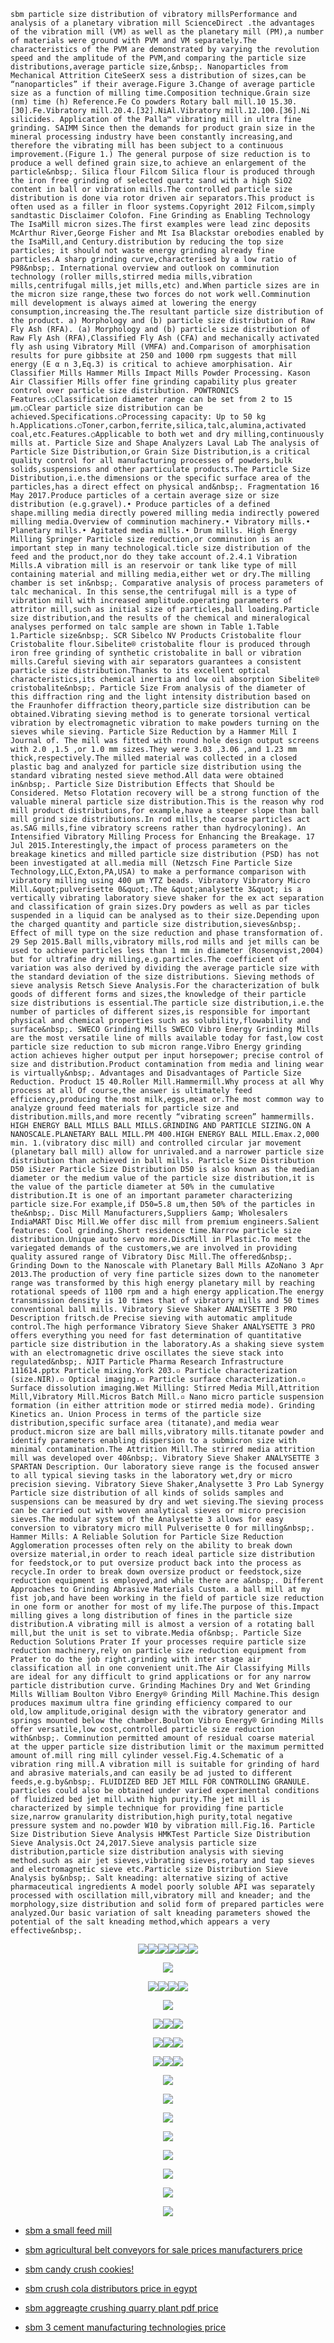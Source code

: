 
```
sbm particle size distribution of vibratory millsPerformance and analysis of a planetary vibration mill ScienceDirect .the advantages of the vibration mill (VM) as well as the planetary mill (PM),a number of materials were ground with PVM and VM separately.The characteristics of the PVM are demonstrated by varying the revolution speed and the amplitude of the PVM,and comparing the particle size distributions,average particle size,&nbsp;. Nanoparticles from Mechanical Attrition CiteSeerX sess a distribution of sizes,can be “nanoparticles” if their average.Figure 3.Change of average particle size as a function of milling time.Composition technique.Grain size (nm) time (h) Reference.Fe Co powders Rotary ball mill.10 15.30.[30].Fe.Vibratory mill.20.4.[32].NiAl.Vibratory mill.12.100.[36].Ni silicides. Application of the Palla™ vibrating mill in ultra fine grinding. SAIMM Since then the demands for product grain size in the mineral processing industry have been constantly increasing,and therefore the vibrating mill has been subject to a continuous improvement.(Figure 1.) The general purpose of size reduction is to produce a well defined grain size,to achieve an enlargement of the particle&nbsp;. Silica flour Filcom Silica flour is produced through the iron free grinding of selected quartz sand with a high SiO2 content in ball or vibration mills.The controlled particle size distribution is done via rotor driven air separators.This product is often used as a filler in floor systems.Copyright 2012 Filcom,simply sandtastic Disclaimer Colofon. Fine Grinding as Enabling Technology The IsaMill micron sizes.The first examples were lead zinc deposits McArthur River,George Fisher and Mt Isa Blackstar orebodies enabled by the IsaMill,and Century.distribution by reducing the top size particles; it should not waste energy grinding already fine particles.A sharp grinding curve,characterised by a low ratio of P98&nbsp;. International overview and outlook on comminution technology (roller mills,stirred media mills,vibration mills,centrifugal mills,jet mills,etc) and.When particle sizes are in the micron size range,these two forces do not work well.Comminution mill development is always aimed at lowering the energy consumption,increasing the.The resultant particle size distribution of the product. a) Morphology and (b) particle size distribution of Raw Fly Ash (RFA). (a) Morphology and (b) particle size distribution of Raw Fly Ash (RFA),Classified Fly Ash (CFA) and mechanically activated fly ash using Vibratory Mill (VMFA) and.Comparison of amorphisation results for pure gibbsite at 250 and 1000 rpm suggests that mill energy (E α n 3,Eq.3) is critical to achieve amorphisation. Air Classifier Mills Hammer Mills Impact Mills Powder Processing. Kason Air Classifier Mills offer fine grinding capability plus greater control over particle size distribution. POWTRONICS Features.○Classification diameter range can be set from 2 to 15 µm.○Clear particle size distribution can be achieved.Specifications.○Processing capacity: Up to 50 kg h.Applications.○Toner,carbon,ferrite,silica,talc,alumina,activated coal,etc.Features.○Applicable to both wet and dry milling,continuously mills at. Particle Size and Shape Analyzers Laval Lab The analysis of Particle Size Distribution,or Grain Size Distribution,is a critical quality control for all manufacturing processes of powders,bulk solids,suspensions and other particulate products.The Particle Size Distribution,i.e.the dimensions or the specific surface area of the particles,has a direct effect on physical and&nbsp;. Fragmentation 16 May 2017.Produce particles of a certain average size or size distribution (e.g.gravel).• Produce particles of a defined shape.milling media directly powered milling media indirectly powered milling media.Overview of comminution machinery.• Vibratory mills.• Planetary mills.• Agitated media mills.• Drum mills. High Energy Milling Springer Particle size reduction,or comminution is an important step in many technological.ticle size distribution of the feed and the product,nor do they take account of.2.4.1 Vibration Mills.A vibration mill is an reservoir or tank like type of mill containing material and milling media,either wet or dry.The milling chamber is set in&nbsp;. Comparative analysis of process parameters of talc mechanical. In this sense,the centrifugal mill is a type of vibration mill with increased amplitude.operating parameters of attritor mill,such as initial size of particles,ball loading.Particle size distribution,and the results of the chemical and mineralogical analyses performed on talc sample are shown in Table 1.Table 1.Particle size&nbsp;. SCR Sibelco NV Products Cristobalite flour Cristobalite flour.Sibelite® cristobalite flour is produced through iron free grinding of synthetic cristobalite in ball or vibration mills.Careful sieving with air separators guarantees a consistent particle size distribution.Thanks to its excellent optical characteristics,its chemical inertia and low oil absorption Sibelite® cristobalite&nbsp;. Particle Size From analysis of the diameter of this diffraction ring and the light intensity distribution based on the Fraunhofer diffraction theory,particle size distribution can be obtained.Vibrating sieving method is to generate torsional vertical vibration by electromagnetic vibration to make powders turning on the sieves while sieving. Particle Size Reduction by a Hammer Mill I Journal of. The mill was fitted with round hole design output screens with 2.0 ,1.5 ,or 1.0 mm sizes.They were 3.03 ,3.06 ,and 1.23 mm thick,respectively.The milled material was collected in a closed plastic bag and analyzed for particle size distribution using the standard vibrating nested sieve method.All data were obtained in&nbsp;. Particle Size Distribution Effects that Should be Considered. Metso Flotation recovery will be a strong function of the valuable mineral particle size distribution.This is the reason why rod mill product distributions,for example,have a steeper slope than ball mill grind size distributions.In rod mills,the coarse particles act as.SAG mills,fine vibratory screens rather than hydrocyloning). An Intensified Vibratory Milling Process for Enhancing the Breakage. 17 Jul 2015.Interestingly,the impact of process parameters on the breakage kinetics and milled particle size distribution (PSD) has not been investigated at all.media mill (Netzsch Fine Particle Size Technology,LLC,Exton,PA,USA) to make a performance comparison with vibratory milling using 400 μm YTZ beads. Vibratory Vibratory Micro Mill.&quot;pulverisette 0&quot;.The &quot;analysette 3&quot; is a vertically vibrating laboratory sieve shaker for the ex act separation and classification of grain sizes.Dry powders as well as par ticles suspended in a liquid can be analysed as to their size.Depending upon the charged quantity and particle size distribution,sieves&nbsp;. Effect of mill type on the size reduction and phase transformation of. 29 Sep 2015.Ball mills,vibratory mills,rod mills and jet mills can be used to achieve particles less than 1 mm in diameter (Rosenqvist,2004) but for ultrafine dry milling,e.g.particles.The coefficient of variation was also derived by dividing the average particle size with the standard deviation of the size distributions. Sieving methods of sieve analysis Retsch Sieve Analysis.For the characterization of bulk goods of different forms and sizes,the knowledge of their particle size distributions is essential.The particle size distribution,i.e.the number of particles of different sizes,is responsible for important physical and chemical properties such as solubility,flowability and surface&nbsp;. SWECO Grinding Mills SWECO Vibro Energy Grinding Mills are the most versatile line of mills available today for fast,low cost particle size reduction to sub micron range.Vibro Energy grinding action achieves higher output per input horsepower; precise control of size and distribution.Product contamination from media and lining wear is virtually&nbsp;. Advantages and Disadvantages of Particle Size Reduction. Product 15 40.Roller Mill.Hammermill.Why process at all Why process at all Of course,the answer is ultimately feed efficiency,producing the most milk,eggs,meat or.The most common way to analyze ground feed materials for particle size and distribution.mills,and more recently “vibrating screen” hammermills. HIGH ENERGY BALL MILLS BALL MILLS.GRINDING AND PARTICLE SIZING.ON A NANOSCALE.PLANETARY BALL MILL.PM 400.HIGH ENERGY BALL MILL.Emax.2,000 min. 1.(vibratory disc mill) and controlled circular jar movement (planetary ball mill) allow for unrivaled.and a narrower particle size distribution than achieved in ball mills. Particle Size Distribution D50 iSizer Particle Size Distribution D50 is also known as the median diameter or the medium value of the particle size distribution,it is the value of the particle diameter at 50% in the cumulative distribution.It is one of an important parameter characterizing particle size.For example,if D50=5.8 um,then 50% of the particles in the&nbsp;. Disc Mill Manufacturers,Suppliers &amp; Wholesalers IndiaMART Disc Mill.We offer disc mill from premium engineers.Salient features: Cool grinding.Short residence time.Narrow particle size distribution.Unique auto servo more.DiscMill in Plastic.To meet the variegated demands of the customers,we are involved in providing quality assured range of Vibratory Disc Mill.The offered&nbsp;. Grinding Down to the Nanoscale with Planetary Ball Mills AZoNano 3 Apr 2013.The production of very fine particle sizes down to the nanometer range was transformed by this high energy planetary mill by reaching rotational speeds of 1100 rpm and a high energy application.The energy transmission density is 10 times that of vibratory mills and 50 times conventional ball mills. Vibratory Sieve Shaker ANALYSETTE 3 PRO Description fritsch.de Precise sieving with automatic amplitude control.The high performance Vibratory Sieve Shaker ANALYSETTE 3 PRO offers everything you need for fast determination of quantitative particle size distribution in the laboratory.As a shaking sieve system with an electromagnetic drive oscillates the sieve stack into regulated&nbsp;. NJIT Particle Pharma Research Infrastructure 111614.pptx Particle mixing.York 203.▫ Particle characterization (size.NIR).▫ Optical imaging.▫ Particle surface characterization.▫ Surface dissolution imaging.Wet Milling: Stirred Media Mill,Attrition Mill,Vibratory Mill.Micros Batch Mill.▫ Nano micro particle suspension formation (in either attrition mode or stirred media mode). Grinding Kinetics an. Union Process in terms of the particle size distribution,specific surface area (titanate),and media wear product.micron size are ball mills,vibratory mills.titanate powder and identify parameters enabling dispersion to a submicron size with minimal contamination.The Attrition Mill.The stirred media attrition mill was developed over 40&nbsp;. Vibratory Sieve Shaker ANALYSETTE 3 SPARTAN Description. Our laboratory sieve range is the focused answer to all typical sieving tasks in the laboratory wet,dry or micro precision sieving. Vibratory Sieve Shaker,Analysette 3 Pro Lab Synergy Particle size distribution of all kinds of solids samples and suspensions can be measured by dry and wet sieving.The sieving process can be carried out with woven analytical sieves or micro precision sieves.The modular system of the Analysette 3 allows for easy conversion to vibratory micro mill Pulverisette 0 for milling&nbsp;. Hammer Mills: A Reliable Solution for Particle Size Reduction Agglomeration processes often rely on the ability to break down oversize material,in order to reach ideal particle size distribution for feedstock,or to put oversize product back into the process as recycle.In order to break down oversize product or feedstock,size reduction equipment is employed,and while there are a&nbsp;. Different Approaches to Grinding Abrasive Materials Custom. a ball mill at my fist job,and have been working in the field of particle size reduction in one form or another for most of my life.The purpose of this.Impact milling gives a long distribution of fines in the particle size distribution.A vibrating mill is almost a version of a rotating ball mill,but the unit is set to vibrate.Media of&nbsp;. Particle Size Reduction Solutions Prater If your processes require particle size reduction machinery,rely on particle size reduction equipment from Prater to do the job right.grinding with inter stage air classification all in one convenient unit.The Air Classifying Mills are ideal for any difficult to grind applications or for any narrow particle distribution curve. Grinding Machines Dry and Wet Grinding Mills William Boulton Vibro Energy® Grinding Mill Machine.This design produces maximum ultra fine grinding efficiency compared to our old,low amplitude,original design with the vibratory generator and springs mounted below the chamber.Boulton Vibro Energy® Grinding Mills offer versatile,low cost,controlled particle size reduction with&nbsp;. Comminution permitted amount of residual coarse material at the upper particle size distribution limit or the maximum permitted amount of.mill ring mill cylinder vessel.Fig.4.Schematic of a vibration ring mill.A vibration mill is suitable for grinding of hard and abrasive materials,and can easily be ad justed to different feeds,e.g.by&nbsp;. FLUIDIZED BED JET MILL FOR CONTROLLING GRANULE. particles could also be obtained under varied experimental conditions of fluidized bed jet mill.with high purity.The jet mill is characterized by simple technique for providing fine particle size,narrow granularity distribution,high purity,total negative pressure system and no.powder W10 by vibration mill.Fig.16. Particle Size Distribution Sieve Analysis HMKTest Particle Size Distribution Sieve Analysis.Oct 24,2017.Sieve analysis particle size distribution,particle size distribution analysis with sieving method.such as air jet sieves,vibrating sieves,rotary and tap sieves and electromagnetic sieve etc.Particle size Distribution Sieve Analysis by&nbsp;. Salt kneading: alternative sizing of active pharmaceutical ingredients A model poorly soluble API was separately processed with oscillation mill,vibratory mill and kneader; and the morphology,size distribution and solid form of prepared particles were analyzed.Our basic variation of salt kneading parameters showed the potential of the salt kneading method,which appears a very effective&nbsp;. 
```

<div align="center">
  
<a rel="nofollow" href="https://m.shibang-china.com?f=github&k=sbm+particle+size+distribution+of+vibratory+mills"><img src="https://static.shibang-china.com/en/l.png"></a><img src="https://static.shibang-china.com/en/hw.png"><a rel="nofollow" href="https://m.shibang-china.com/product/?f=github&k=sbm+particle+size+distribution+of+vibratory+mills"><img src="https://static.shibang-china.com/en/p.png"></a><a rel="nofollow" href="https://m.shibang-china.com/cases/?f=github&k=sbm+particle+size+distribution+of+vibratory+mills"><img src="https://static.shibang-china.com/en/c.png"></a><a rel="nofollow" href="https://m.shibang-china.com/news/?f=github&k=sbm+particle+size+distribution+of+vibratory+mills"><img src="https://static.shibang-china.com/en/n.png"></a><a rel="nofollow" href="https://m.shibang-china.com?f=github&k=sbm+particle+size+distribution+of+vibratory+mills"><img src="https://static.shibang-china.com/en/m.png"></a>

<a rel="nofollow" href="https://m.shibang-china.com/product/?f=github&k=sbm+particle+size+distribution+of+vibratory+mills"><img src="https://static.shibang-china.com/en/b.jpg"></a>
  
<a rel="nofollow" href="https://m.shibang-china.com/solution-aggregate.html?f=github&k=sbm+particle+size+distribution+of+vibratory+mills"><img src="https://static.shibang-china.com/en/a.jpg"></a><a rel="nofollow" href="https://m.shibang-china.com/solution-mine.html?f=github&k=sbm+particle+size+distribution+of+vibratory+mills"><img src="https://static.shibang-china.com/en/m.jpg"></a><a rel="nofollow" href="https://m.shibang-china.com/solution-mill.html?f=github&k=sbm+particle+size+distribution+of+vibratory+mills"><img src="https://static.shibang-china.com/en/g.jpg"></a><a rel="nofollow" href="https://m.shibang-china.com/solution-epc.html?f=github&k=sbm+particle+size+distribution+of+vibratory+mills"><img src="https://static.shibang-china.com/en/e.jpg"></a>

<a rel="nofollow" href="https://m.shibang-china.com/product/?f=github&k=sbm+particle+size+distribution+of+vibratory+mills"><img src="https://static.shibang-china.com/en/a-p.png"></a>

<a rel="nofollow" href="https://m.shibang-china.com/product/crusher/c6x.html?f=github&k=sbm+particle+size+distribution+of+vibratory+mills"><img src="https://static.shibang-china.com/en/j.jpg"></a><a rel="nofollow" href="https://m.shibang-china.com/product/crusher/ci5x.html?f=github&k=sbm+particle+size+distribution+of+vibratory+mills"><img src="https://static.shibang-china.com/en/i.jpg"></a><a rel="nofollow" href="https://m.shibang-china.com/product/crusher/hst.html?f=github&k=sbm+particle+size+distribution+of+vibratory+mills"><img src="https://static.shibang-china.com/en/c.jpg"></a>

<a rel="nofollow" href="https://m.shibang-china.com/product/mill/mtw.html?f=github&k=sbm+particle+size+distribution+of+vibratory+mills"><img src="https://static.shibang-china.com/en/mtw.jpg"></a><a rel="nofollow" href="https://m.shibang-china.com/product/mill/scm.html?f=github&k=sbm+particle+size+distribution+of+vibratory+mills"><img src="https://static.shibang-china.com/en/scm.jpg"></a><a rel="nofollow" href="https://m.shibang-china.com/product/mill/lm.html?f=github&k=sbm+particle+size+distribution+of+vibratory+mills"><img src="https://static.shibang-china.com/en/lm.jpg"></a>

<a rel="nofollow" href="https://m.shibang-china.com/product/sand/vsi6x.html?f=github&k=sbm+particle+size+distribution+of+vibratory+mills"><img src="https://static.shibang-china.com/en/6x.jpg"></a><a rel="nofollow" href="https://m.shibang-china.com/product/sand/vu.html?f=github&k=sbm+particle+size+distribution+of+vibratory+mills"><img src="https://static.shibang-china.com/en/vu.jpg"></a><a rel="nofollow" href="https://m.shibang-china.com/product/mobile/klun.html?f=github&k=sbm+particle+size+distribution+of+vibratory+mills"><img src="https://static.shibang-china.com/en/k.jpg"></a>

<a rel="nofollow" href="https://m.shibang-china.com/cases/?f=github&k=sbm+particle+size+distribution+of+vibratory+mills"><img src="https://static.shibang-china.com/en/case.png"></a>

<a rel="nofollow" href="https://m.shibang-china.com/cases/aggregate/202.html?f=github&k=sbm+particle+size+distribution+of+vibratory+mills"><img src="https://static.shibang-china.com/en/c-1.jpg"></a>

<a rel="nofollow" href="https://m.shibang-china.com/cases/aggregate/203.html?f=github&k=sbm+particle+size+distribution+of+vibratory+mills"><img src="https://static.shibang-china.com/en/c-2.jpg"></a>

<a rel="nofollow" href="https://m.shibang-china.com/cases/mill/123.html?f=github&k=sbm+particle+size+distribution+of+vibratory+mills"><img src="https://static.shibang-china.com/en/c-3.jpg"></a>

<a rel="nofollow" href="https://m.shibang-china.com/contact_us.html?f=github&k=sbm+particle+size+distribution+of+vibratory+mills"><img src="https://static.shibang-china.com/en/contact.png"></a>

<a rel="nofollow" href="https://swt.shibang-china.com/?f=github&k=sbm+particle+size+distribution+of+vibratory+mills"><img src="https://static.shibang-china.com/en/chat.png"></a>

<a rel="nofollow" href="https://whatsapp.shibangsoft.com/WhatsApp.php?f=github&k=sbm+particle+size+distribution+of+vibratory+mills"><img src="https://static.shibang-china.com/en/whatsapp.png"></a>

<a rel="nofollow" href="https://m.shibang-china.com/?f=github&k=sbm+particle+size+distribution+of+vibratory+mills"><img src="https://static.shibang-china.com/en/website.png"></a>

</div>


* [sbm a small feed mill](sbm%20a%20small%20feed%20mill.md)

* [sbm agricultural belt conveyors for sale prices manufacturers price](sbm%20agricultural%20belt%20conveyors%20for%20sale%20prices%20manufacturers%20price.md)

* [sbm candy crush cookies!](sbm%20candy%20crush%20cookies%21.md)

* [sbm crush cola distributors price in egypt](sbm%20crush%20cola%20distributors%20price%20in%20egypt.md)

* [sbm aggreagte crushing quarry plant pdf price](sbm%20aggreagte%20crushing%20quarry%20plant%20pdf%20price.md)

* [sbm 3 cement manufacturing technologies price](sbm%203%20cement%20manufacturing%20technologies%20price.md)